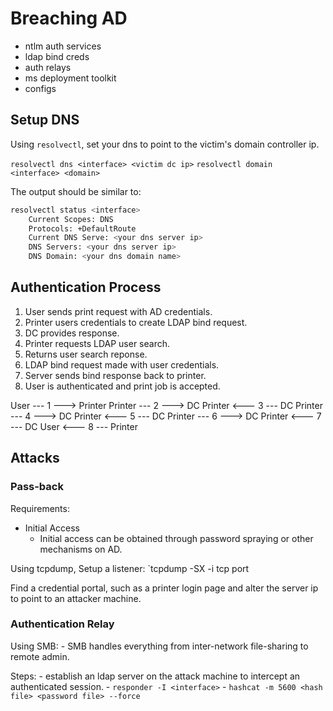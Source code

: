 
# Breaching AD

- ntlm auth services
- ldap bind creds
- auth relays
- ms deployment toolkit
- configs





## Setup DNS

Using `resolvectl`, set your dns to point to the victim's domain controller ip.

`resolvectl dns <interface> <victim dc ip>`
`resolvectl domain <interface> <domain>`

The output should be similar to:
```bash
resolvectl status <interface>
    Current Scopes: DNS 
    Protocols: +DefaultRoute 
    Current DNS Serve: <your dns server ip>
    DNS Servers: <your dns server ip>
    DNS Domain: <your dns domain name>
```


## Authentication Process
1) User sends print request with AD credentials.
2) Printer users credentials to create LDAP bind request.
3) DC provides response.
4) Printer requests LDAP user search.
5) Returns user search reponse.
6) LDAP bind request made with user credentials.
7) Server sends bind response back to printer.
8) User is authenticated and print job is accepted.

User --- 1 ---> Printer 
                Printer --- 2 ---> DC
                Printer <--- 3 --- DC
                Printer --- 4 ---> DC
                Printer <--- 5 --- DC
                Printer --- 6 ---> DC
                Printer <--- 7 --- DC
User <--- 8 --- Printer


## Attacks

### Pass-back

Requirements:
- Initial Access
    - Initial access can be obtained through password spraying or other mechanisms on AD. 

Using tcpdump, Setup a listener: `tcpdump -SX -i <interface> tcp port <ldap port>

Find a credential portal, such as a printer login page and alter the server ip to point to an attacker machine.


### Authentication Relay

Using SMB:
    - SMB handles everything from inter-network file-sharing to remote admin.

Steps:
    - establish an ldap server on the attack machine to intercept an authenticated session.
    - `responder -I <interface>`
    - `hashcat -m 5600 <hash file> <password file> --force`



